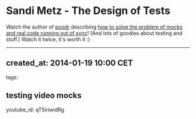 # Sandi Metz - The Design of Tests

Watch the author of [poodr] describing
[how to solve the problem of mocks and real code running out of sync](https://www.youtube.com/watch?v=qT5iriwidRg)!
(And lots of goodies about testing and stuff.)
Watch it twice, it's worth it :)

[poodr]: http://poodr.com

---
created_at: 2014-01-19 10:00 CET
---
tags:

testing
video
mocks
---
youtube_id: qT5iriwidRg

